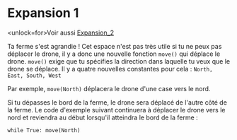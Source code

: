 # Expansion 1
<unlock=for>Voir aussi [Expansion_2](docs/unlocks/expand_2.md)

</unlock>Ta ferme s'est agrandie ! Cet espace n'est pas très utile si tu ne peux pas déplacer le drone, il y a donc une nouvelle fonction `move()` qui déplace le drone. `move()` exige que tu spécifies la direction dans laquelle tu veux que le drone se déplace. Il y a quatre nouvelles constantes pour cela : `North, East, South, West`

Par exemple, `move(North)` déplacera le drone d'une case vers le nord.

Si tu dépasses le bord de la ferme, le drone sera déplacé de l'autre côté de la ferme.
Le code d'exemple suivant continuera à déplacer le drone vers le nord et reviendra au début lorsqu'il atteindra le bord de la ferme :

`while True:
	move(North)`